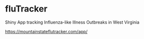 # fluTracker
Shiny App tracking Influenza-like Illness Outbreaks in West Virginia

https://mountainstateflutracker.com/app/
